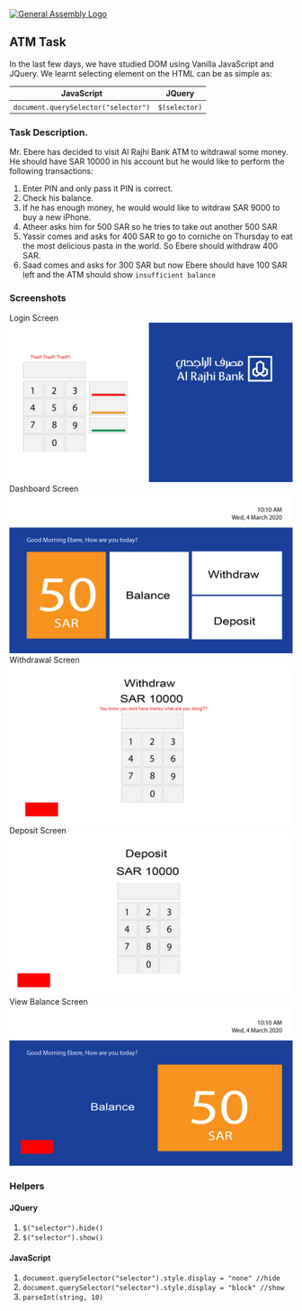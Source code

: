 [![General Assembly Logo](https://camo.githubusercontent.com/1a91b05b8f4d44b5bbfb83abac2b0996d8e26c92/687474703a2f2f692e696d6775722e636f6d2f6b6538555354712e706e67)](https://generalassemb.ly/education/web-development-immersive)

## ATM Task

In the last few days, we have studied DOM using Vanilla JavaScript and JQuery. We learnt selecting element on the HTML can be as simple as:


|JavaScript | JQuery |
|-----------|--------|
|`document.querySelector("selector")`| `$(selector)`|

### Task Description.

Mr. Ebere has decided to visit Al Rajhi Bank ATM to witdrawal some money. He should have SAR 10000 in his account but he would like to perform the following transactions:

1. Enter PIN and only pass it PIN is correct.
1. Check his balance.
1. If he has enough money, he would would like to witdraw SAR 9000 to buy a new iPhone.
1. Atheer asks him for 500 SAR so he tries to take out another 500 SAR
1. Yassir comes and asks for 400 SAR to go to corniche on Thursday to eat the most delicious pasta in the world. So Ebere should withdraw 400 SAR.
1. Saad comes and asks for 300 SAR but now Ebere should have 100 SAR left and the ATM should show `insufficient balance`

### Screenshots
Login Screen
![](img/1.png)
Dashboard Screen
![](img/2.png)
Withdrawal Screen
![](img/3.png)
Deposit Screen
![](img/4.png)
View Balance Screen
![](img/5.png)

### Helpers
#### JQuery
1. `$("selector").hide()`
1. `$("selector").show()`


#### JavaScript
1. `document.querySelector("selector").style.display = "none" //hide`
1. `document.querySelector("selector").style.display = "block" //show`
1. `parseInt(string, 10)`
